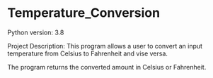 # Temperature_Conversion

Python version: 3.8

Project Description: This program allows a user to convert an input temperature from Celsius to Fahrenheit and vise versa.

The program returns the converted amount in Celsius or Fahrenheit.
